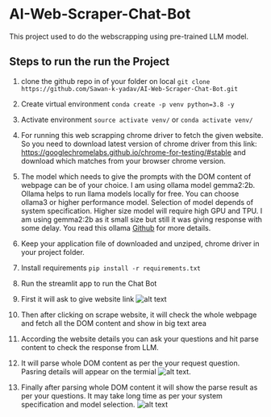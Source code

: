 # AI-Web-Scraper-Chat-Bot

This project used to do the webscrapping using pre-trained LLM model.

## Steps to run the run the Project
1. clone the github repo in of your folder on local
   ``` git clone https://github.com/Sawan-k-yadav/AI-Web-Scraper-Chat-Bot.git ```
3. Create virtual environment
   ``` conda create -p venv python=3.8 -y ```
4. Activate environment
   ``` source activate venv/ ``` or ``` conda activate venv/ ```
5. For running this web scrapping chrome driver to fetch the given website. So you need to download latest version of chrome driver from this link:
   https://googlechromelabs.github.io/chrome-for-testing/#stable  and download which matches from your browser chrome version.
6. The model which needs to give the prompts with the DOM content of webpage can be of your choice.
   I am using ollama model gemma2:2b. Ollama helps to run llama models locally for free. You can choose ollama3 or higher performance model.
   Selection of model depends of system specification. Higher size model will require high GPU and TPU.
   I am using gemma2:2b as it small size but still it was giving response with some delay. You read this ollama [Github](https://github.com/ollama/ollama?tab=readme-ov-file) for more details.

7. Keep your application file of downloaded and unziped, chrome driver in your project folder.
8. Install requirements
   ``` pip install -r requirements.txt ```
9. Run the streamlit app to run the Chat Bot
10. First it will ask to give website link
    ![alt text](Chat-bot-2-image.png?raw=true "Parsing DOM content")
11. Then after clicking on scrape website, it will check the whole webpage and fetch all the DOM content and show in big text area
12. According the website details you can ask your questions and hit parse content to check the response from LLM.
13. It will parse whole DOM content as per the your request question. Pasring details will appear on the termial
    ![alt text](Chat-bot-3-image.png?raw=true "Parsing DOM content").
14. Finally after parsing whole DOM content it will show the parse result as per your questions. It may take long time as per your system specification
    and model selection.
    ![alt text](Chat-bot-1-image.png?raw=true "Parsing DOM content")
